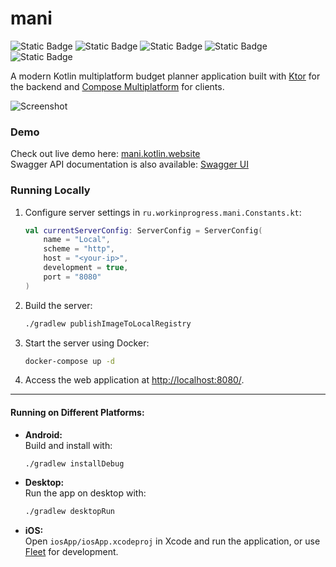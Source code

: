 # mani

![Static Badge](https://img.shields.io/badge/Android-green)
![Static Badge](https://img.shields.io/badge/iOS-black)
![Static Badge](https://img.shields.io/badge/Desktop-blue)
![Static Badge](https://img.shields.io/badge/Browser(JS)-orange)
![Static Badge](https://img.shields.io/badge/Server(JVM)-red)

A modern Kotlin multiplatform budget planner application built with [Ktor](https://ktor.io/) for the backend
and [Compose Multiplatform](https://www.jetbrains.com/compose-multiplatform/) for clients.

![Screenshot](/Screenshot.png?raw=true "screenshot")

### Demo

Check out live demo here: [mani.kotlin.website](https://mani.kotlin.website)  
Swagger API documentation is also available: [Swagger UI](https://mani.kotlin.website/swagger/index.html)

### Running Locally

1. Configure server settings in `ru.workinprogress.mani.Constants.kt`:

   ```kotlin
   val currentServerConfig: ServerConfig = ServerConfig(
       name = "Local",
       scheme = "http",
       host = "<your-ip>",
       development = true,
       port = "8080"
   )
   ```

2. Build the server:

   ```bash
   ./gradlew publishImageToLocalRegistry
   ```

3. Start the server using Docker:

   ```bash
   docker-compose up -d
   ```

4. Access the web application at [http://localhost:8080/](http://localhost:8080/).

---

#### Running on Different Platforms:

- **Android:**  
  Build and install with:
  ```bash
  ./gradlew installDebug
  ```

- **Desktop:**  
  Run the app on desktop with:
  ```bash
  ./gradlew desktopRun
  ```

- **iOS:**  
  Open `iosApp/iosApp.xcodeproj` in Xcode and run the application, or
  use [Fleet](https://www.jetbrains.com/help/kotlin-multiplatform-dev/fleet.html) for development.
